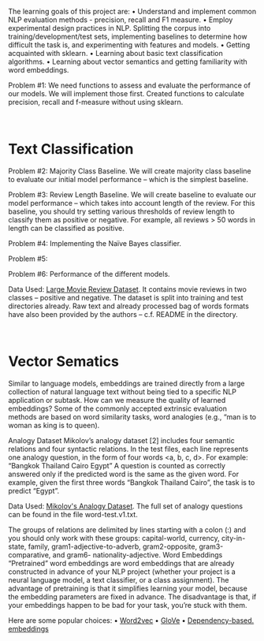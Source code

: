 The learning goals of this project are:
• Understand and implement common NLP evaluation methods - precision, recall and F1 measure.
• Employ experimental design practices in NLP. Splitting the corpus into training/development/test sets, implementing baselines to determine how difficult the task is, and experimenting with features and models.
• Getting acquainted with sklearn.
• Learning about basic text classification algorithms.
• Learning about vector semantics and getting familiarity with word embeddings.


Problem #1: We need functions to assess and evaluate the performance of our models. We will implement those first.
Created functions to calculate precision, recall and f-measure without using sklearn.

<br>

# Text Classification

Problem #2: Majority Class Baseline. We will create majority class baseline to evaluate our initial model performance – which is the simplest baseline. 

Problem #3: Review Length Baseline. We will create baseline to evaluate our model performance – which takes into account length of the review. For this baseline, you should try setting various thresholds of review length to classify them as positive or negative. For example, all reviews > 50 words in length can be classified as positive.

Problem #4: Implementing the Naïve Bayes classifier.

Problem #5: 

Problem #6: Performance of the different models.

Data Used: [Large Movie Review Dataset](https://ai.stanford.edu/~amaas/data/sentiment/). It contains movie reviews in two classes – positive and negative. The dataset is
split into training and test directories already. Raw text and already processed bag of words formats have also been provided by the authors – c.f. README in the directory.

<br>

# Vector Sematics

Similar to language models, embeddings are trained directly from a large collection of natural language text without being tied to a specific NLP application or subtask. How can we measure the quality of learned embeddings? Some of the commonly accepted extrinsic evaluation methods are based on word similarity tasks, word analogies (e.g., “man is to woman as king is to queen).

Analogy Dataset Mikolov’s analogy dataset [2] includes four semantic relations and four syntactic relations. In the test files, each line represents one analogy question, in the form of four words <a, b, c, d>. For example: “Bangkok Thailand Cairo Egypt” A question is counted as correctly answered only if the predicted word is the same as the given word. For example, given the first three words “Bangkok Thailand Cairo”, the task is to predict “Egypt”.

Data Used: [Mikolov's Analogy Dataset](http://www.fit.vutbr.cz/~imikolov/rnnlm/word-test.v1.txt). The full set of analogy questions can be found in the file word-test.v1.txt. 

The groups of relations are delimited by lines starting with a colon (:) and you should only work with these groups: capital-world, currency, city-in-state, family, gram1-adjective-to-adverb, gram2-opposite, gram3-comparative, and gram6-
nationality-adjective. Word Embeddings “Pretrained” word embeddings are word embeddings that are already constructed in advance of your NLP project (whether your project is a neural language model, a text classifier, or a class assignment). The advantage of pretraining is that it simplifies learning your model, because the embedding parameters are fixed in advance. The disadvantage is that, if your embeddings happen to be bad for your task, you’re stuck with them. 

Here are some popular choices:
• [Word2vec](https://code.google.com/archive/p/word2vec/)
• [GloVe](http://nlp.stanford.edu/projects/glove/)
• [Dependency-based. embeddings](https://levyomer.wordpress.com/2014/04/25/dependency-based-wordembeddings/)
<br>
